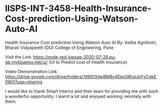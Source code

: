 # llSPS-INT-3458-Health-Insurance-Cost-prediction-Using-Watson-Auto-AI
Health Insurance Cost prediction Using Watson Auto AI
By: Astha Agnihotri, Bharati Vidyapeeth (DU) College of Engineering, Pune

Visit the Link: https://node-red-kwsqq-2020-07-28.eu-gb.mybluemix.net/ui/ (UI to Predict cost of Health Insurance)

Video Demonstration Link: https://drive.google.com/drive/folders/1jt9913dwRM8y4DprGRIutJpYyCgkE0WX?usp=sharing

I would like to thank Smart Internz and their team for providing me with such a wonderful opportunity. I learnt a lot and enjoyed working remotely with them.
